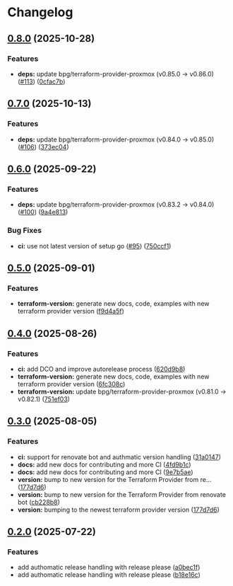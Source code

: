 # Changelog

## [0.8.0](https://github.com/valkiriaaquatica/provider-proxmox-bpg/compare/v0.7.0...v0.8.0) (2025-10-28)


### Features

* **deps:** update bpg/terraform-provider-proxmox (v0.85.0 → v0.86.0) ([#113](https://github.com/valkiriaaquatica/provider-proxmox-bpg/issues/113)) ([0cfac7b](https://github.com/valkiriaaquatica/provider-proxmox-bpg/commit/0cfac7b7ca7dac8db6f220cecf95be76ccae9df0))

## [0.7.0](https://github.com/valkiriaaquatica/provider-proxmox-bpg/compare/v0.6.0...v0.7.0) (2025-10-13)


### Features

* **deps:** update bpg/terraform-provider-proxmox (v0.84.0 → v0.85.0) ([#106](https://github.com/valkiriaaquatica/provider-proxmox-bpg/issues/106)) ([373ec04](https://github.com/valkiriaaquatica/provider-proxmox-bpg/commit/373ec04031a1fd6ba713b1f41204dbdf653c2497))

## [0.6.0](https://github.com/valkiriaaquatica/provider-proxmox-bpg/compare/v0.5.0...v0.6.0) (2025-09-22)


### Features

* **deps:** update bpg/terraform-provider-proxmox (v0.83.2 → v0.84.0) ([#100](https://github.com/valkiriaaquatica/provider-proxmox-bpg/issues/100)) ([9a4e813](https://github.com/valkiriaaquatica/provider-proxmox-bpg/commit/9a4e813c2936f27c0fd85737ae6d28f9f8ead8c0))


### Bug Fixes

* **ci:** use not latest version of setup go ([#95](https://github.com/valkiriaaquatica/provider-proxmox-bpg/issues/95)) ([750ccf1](https://github.com/valkiriaaquatica/provider-proxmox-bpg/commit/750ccf13a00d8a47ad5053af0375d75d1fd43421))

## [0.5.0](https://github.com/valkiriaaquatica/provider-proxmox-bpg/compare/v0.4.0...v0.5.0) (2025-09-01)


### Features

* **terraform-version:** generate new docs, code, examples with new terraform provider version ([f9d4a5f](https://github.com/valkiriaaquatica/provider-proxmox-bpg/commit/f9d4a5fefbb8bb45ad80fb102849017f8219cc16))

## [0.4.0](https://github.com/valkiriaaquatica/provider-proxmox-bpg/compare/v0.3.0...v0.4.0) (2025-08-26)


### Features

* **ci:** add DCO and improve autorelease process ([620d9b8](https://github.com/valkiriaaquatica/provider-proxmox-bpg/commit/620d9b8e230b71a60d38bbc6fc08ad4166b05263))
* **terraform-version:** generate new docs, code, examples with new terraform provider version ([6fc308c](https://github.com/valkiriaaquatica/provider-proxmox-bpg/commit/6fc308cd9ca480726d420666eaf97e56495c0e61))
* **terraform-version:** update bpg/terraform-provider-proxmox (v0.81.0 → v0.82.1) ([751ef03](https://github.com/valkiriaaquatica/provider-proxmox-bpg/commit/751ef03b9151b689d2c420b32e468395d6cbe830))

## [0.3.0](https://github.com/valkiriaaquatica/provider-proxmox-bpg/compare/v0.2.0...v0.3.0) (2025-08-05)


### Features

* **ci:** support for renovate bot and authmatic version handling ([31a0147](https://github.com/valkiriaaquatica/provider-proxmox-bpg/commit/31a01479a0672311a95de151cc99a79586f79e63))
* **docs:** add new docs for contributing and more CI ([4fd9b1c](https://github.com/valkiriaaquatica/provider-proxmox-bpg/commit/4fd9b1ca7c47b14112beb06a7132e1fb01046e74))
* **docs:** add new docs for contributing and more CI ([9e7b5ae](https://github.com/valkiriaaquatica/provider-proxmox-bpg/commit/9e7b5ae028acf4e4ffe4ced32f99cac632d7101c))
* **version:** bump to new version for the Terraform Provider from re… ([177d7d6](https://github.com/valkiriaaquatica/provider-proxmox-bpg/commit/177d7d63cd45dd804ee85b0ea0dee6c617676dc5))
* **version:** bump to new version for the Terraform Provider from renovate bot ([cb228b8](https://github.com/valkiriaaquatica/provider-proxmox-bpg/commit/cb228b84e4fe0e97e3bc5b44bfd607d1a2252ac9))
* **version:** bumping to the newest terraform provider version ([177d7d6](https://github.com/valkiriaaquatica/provider-proxmox-bpg/commit/177d7d63cd45dd804ee85b0ea0dee6c617676dc5))

## [0.2.0](https://github.com/valkiriaaquatica/provider-proxmox-bpg/compare/v0.1.0...v0.2.0) (2025-07-22)


### Features

* add authomatic release handling with release please ([a0bec1f](https://github.com/valkiriaaquatica/provider-proxmox-bpg/commit/a0bec1feba80e67ce1872f2f1644b92073ed9470))
* add authomatic release handling with release please ([b18e16c](https://github.com/valkiriaaquatica/provider-proxmox-bpg/commit/b18e16ce6ac759bfa5ecec8728234fafde27baf7))
